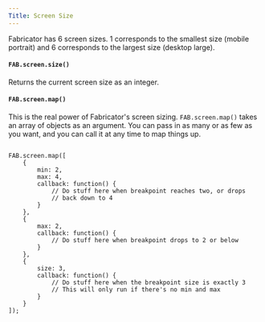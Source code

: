 ```yaml
---
Title: Screen Size
---
```


Fabricator has 6 screen sizes. 1 corresponds to the smallest size (mobile portrait) and 6 corresponds to the largest size (desktop large).

#### `FAB.screen.size()`

Returns the current screen size as an integer.

#### `FAB.screen.map()`

This is the real power of Fabricator's screen sizing. `FAB.screen.map()` takes an array of objects as an argument. You can pass in as many or as few as you want, and you can call it at any time to map things up.

<pre class="language-javascript">
<code>
FAB.screen.map([
    {
        min: 2,
        max: 4,
        callback: function() {
            // Do stuff here when breakpoint reaches two, or drops
            // back down to 4
        }
    },
    {
        max: 2,
        callback: function() {
            // Do stuff here when breakpoint drops to 2 or below
        }
    },
    {
        size: 3,
        callback: function() {
            // Do stuff here when the breakpoint size is exactly 3
            // This will only run if there's no min and max
        }
    }
]);
</code>
</pre>
